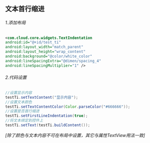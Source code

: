 文本首行缩进
----
###### 1.添加布局
```xml
<com.cloud.core.widgets.TextIndentation
android:id="@+id/test_ti"
android:layout_width="match_parent"
android:layout_height="wrap_content"
android:background="@color/white_color"
android:lineSpacingExtra="@dimen/spacing_4"
android:lineSpacingMultiplier="1" />
```
###### 2.代码设置
```java
//设置显示内容
testTi.setTextContent("显示内容");
//设置文本颜色
testTi.setTextContentColor(Color.parseColor("#666666"));
//设置是否首行缩进
testTi.setFirstLineIndentation(true);
//将文本绑定到控件上
testTi.setText(testTi.buildContent());
```
*[除了颜色与文本内容不可在布局中设置，其它与属性TextView用法一致]*